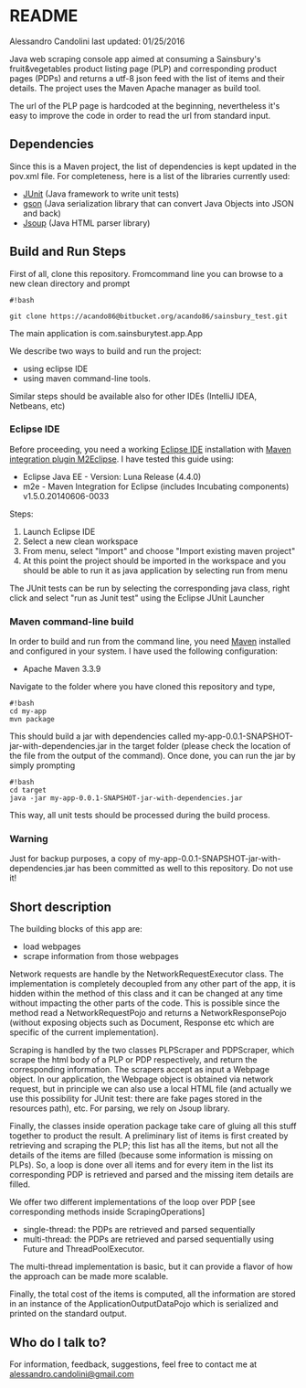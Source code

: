 # README #

Alessandro Candolini
last updated: 01/25/2016

Java web scraping console app aimed at consuming a Sainsbury's fruit&vegetables product listing page (PLP) and corresponding product pages (PDPs) and returns a utf-8 json feed with the list of items and their details. The project uses the Maven Apache manager as build tool.

The url of the PLP page is hardcoded at the beginning, nevertheless it's easy to improve the code in order to read the url from standard input.

## Dependencies ##

Since this is a Maven project, the list of dependencies is kept updated in the pov.xml file. 
For completeness, here is a list of the libraries currently used:

* [JUnit](http://junit.org/) (Java framework to write unit tests)
* [gson](https://github.com/google/gson)  (Java serialization library that can convert Java Objects into JSON and back)
* [Jsoup](http://jsoup.org/)  (Java HTML parser library)

## Build and Run Steps ##

First of all, clone this repository.
Fromcommand line you can browse to a new clean directory and prompt

```
#!bash

git clone https://acando86@bitbucket.org/acando86/sainsbury_test.git
```

The main application is com.sainsburytest.app.App

We describe two ways to build and run the project:

* using eclipse IDE
* using maven command-line tools.

Similar steps should be available also for other IDEs (IntelliJ IDEA, Netbeans, etc)

### Eclipse IDE ###

Before proceeding, you need a working [Eclipse IDE](https://eclipse.org/) installation with [Maven integration plugin M2Eclipse](http://www.eclipse.org/m2e/Maven). I have tested this guide using:

* Eclipse Java EE - Version: Luna Release (4.4.0)
* m2e - Maven Integration for Eclipse (includes Incubating components)	v1.5.0.20140606-0033

Steps:

1. Launch Eclipse IDE
1. Select a new clean workspace
1. From menu, select "Import" and choose "Import existing maven project"
1. At this point the project should be imported in the workspace and you should be able to run it as java application by selecting run from menu 

The JUnit tests can be run by selecting the corresponding java class, right click and select "run as Junit test" using the Eclipse JUnit Launcher 

### Maven command-line build ###

In order to build and run from the command line, you need [Maven](https://maven.apache.org/) installed and configured in your system.
I have used the following configuration:

* Apache Maven 3.3.9 

Navigate to the folder where you have cloned this repository and type, 
```
#!bash
cd my-app
mvn package
```

This should build a jar with dependencies called my-app-0.0.1-SNAPSHOT-jar-with-dependencies.jar in the target folder (please check the location of the file from the output of the command). 
Once done, you can run the jar by simply prompting 
```
#!bash
cd target
java -jar my-app-0.0.1-SNAPSHOT-jar-with-dependencies.jar

```

This way, all unit tests should be processed during the build process. 


### Warning ###

Just for backup purposes, a copy of my-app-0.0.1-SNAPSHOT-jar-with-dependencies.jar has been committed as well to this repository. Do not use it! 

## Short description ##

The building blocks of this app are:

* load webpages
* scrape information from those webpages

Network requests are handle by the NetworkRequestExecutor class. 
The implementation is completely decoupled from any other part of the app, it is hidden within the method of this class and it can be changed at any time without impacting the other parts of the code.
This is possible since the method read a NetworkRequestPojo and returns a NetworkResponsePojo (without exposing objects such as Document, Response etc which are specific of the current implementation). 

Scraping is handled by the two classes PLPScraper and PDPScraper, which scrape the html body of a PLP or PDP respectively, and return the corresponding information. The scrapers accept as input a Webpage object.
In our application, the Webpage object is obtained via network request, but in principle we can also use a local HTML file (and actually we use this possibility for JUnit test: there are fake pages stored in the resources path), etc. For parsing, we rely on Jsoup library.



Finally, the classes inside operation package take care of gluing all this stuff together to product the result. A preliminary list of items is first created by retrieving and scraping the PLP; this list has all the items, but not all the details of the items are filled (because some information is missing on PLPs).
So, a loop is done over all items and for every item in the list its corresponding PDP is retrieved and parsed and the missing item details are filled.

We offer two different implementations of the loop over PDP [see corresponding methods inside ScrapingOperations]

* single-thread: the PDPs are retrieved and parsed sequentially
* multi-thread: the PDPs are retrieved and parsed sequentially using Future and ThreadPoolExecutor. 

The multi-thread implementation is basic, but it can provide a flavor of how the approach can be made more scalable. 

Finally, the total cost of the items is computed, all the information are stored in an instance of the ApplicationOutputDataPojo which is serialized and printed on the standard output.


## Who do I talk to? ##

For information, feedback, suggestions, feel free to contact me at alessandro.candolini@gmail.com